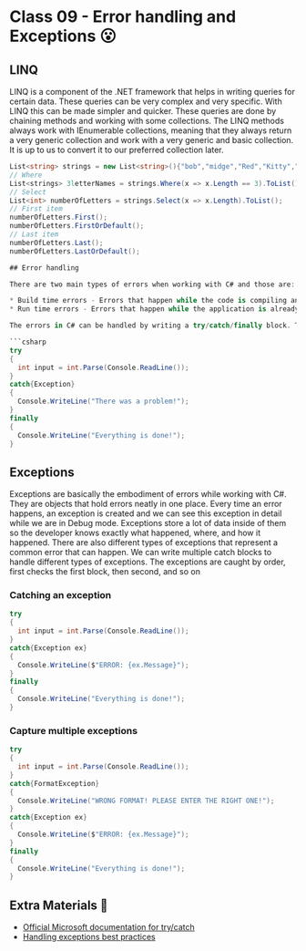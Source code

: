 # Class 09 - Error handling and Exceptions 😮

## LINQ

LINQ is a component of the .NET framework that helps in writing queries for certain data. These queries can be very complex and very specific. With LINQ this can be made simpler and quicker. These queries are done by chaining methods and working with some collections. The LINQ methods always work with IEnumerable collections, meaning that they always return a very generic collection and work with a very generic and basic collection. It is up to us to convert it to our preferred collection later.

```csharp
List<string> strings = new List<string>(){"bob","midge","Red","Kitty","Fez"};
// Where
List<strings> 3letterNames = strings.Where(x => x.Length == 3).ToList();
// Select
List<int> numberOfLetters = strings.Select(x => x.Length).ToList();
// First item
numberOfLetters.First();
numberOfLetters.FirstOrDefault();
// Last item
numberOfLetters.Last();
numberOfLetters.LastOrDefault();

## Error handling

There are two main types of errors when working with C# and those are:

* Build time errors - Errors that happen while the code is compiling and that are preventing the code from building and compiling ( Ex: Typo, Variable type mismatch, etc. )
* Run time errors - Errors that happen while the application is already built and running ( Ex. A variable exceeded its range, we called a method to a null variable, etc. )

The errors in C# can be handled by writing a try/catch/finally block. This block tracks errors that will happen in the try block, add them in the catch block if something happens, and then execute the final block by default.

```csharp
try
{
  int input = int.Parse(Console.ReadLine());
}
catch{Exception}
{
  Console.WriteLine("There was a problem!");
}
finally
{
  Console.WriteLine("Everything is done!");
}
```

## Exceptions

Exceptions are basically the embodiment of errors while working with C#. They are objects that hold errors neatly in one place. Every time an error happens, an exception is created and we can see this exception in detail while we are in Debug mode. Exceptions store a lot of data inside of them so the developer knows exactly what happened, where, and how it happened. There are also different types of exceptions that represent a common error that can happen. We can write multiple catch blocks to handle different types of exceptions. The exceptions are caught by order, first checks the first block, then second, and so on

### Catching an exception

```csharp
try
{
  int input = int.Parse(Console.ReadLine());
}
catch{Exception ex}
{
  Console.WriteLine($"ERROR: {ex.Message}");
}
finally
{
  Console.WriteLine("Everything is done!");
}
```

### Capture multiple exceptions

```csharp
try
{
  int input = int.Parse(Console.ReadLine());
}
catch{FormatException}
{
  Console.WriteLine("WRONG FORMAT! PLEASE ENTER THE RIGHT ONE!");
}
catch{Exception ex}
{
  Console.WriteLine($"ERROR: {ex.Message}");
}
finally
{
  Console.WriteLine("Everything is done!");
}
```

## Extra Materials 📘

* [Official Microsoft documentation for try/catch](https://docs.microsoft.com/en-us/dotnet/csharp/language-reference/keywords/try-catch)
* [Handling exceptions best practices](https://stackify.com/csharp-exception-handling-best-practices/)

